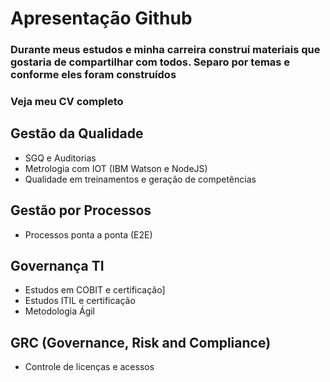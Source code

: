 # **Apresentação Github**

### Durante meus estudos e minha carreira construí materiais que gostaria de compartilhar com todos. Separo por temas e conforme eles foram construídos

### Veja meu CV completo

## **Gestão da Qualidade**
* SGQ e Auditorias
* Metrologia com IOT (IBM Watson e NodeJS)
* Qualidade em treinamentos e geração de competências

## **Gestão por Processos**
* Processos ponta a ponta (E2E)

## **Governança TI**
* Estudos em COBIT e certificação]
* Estudos ITIL e certificação
* Metodologia Ágil

## **GRC (Governance, Risk and Compliance)**
* Controle de licenças e acessos


